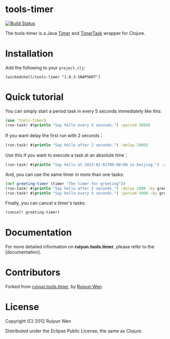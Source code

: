 tools-timer
=========

[![Build Status](https://semaphoreci.com/api/v1/wickedshell/tools-timer/branches/master/badge.svg)](https://semaphoreci.com/wickedshell/tools-timer)

The tools-timer is a Java [Timer](https://docs.oracle.com/javase/7/docs/api/java/util/Timer.html) and [TimerTask](https://docs.oracle.com/javase/7/docs/api/java/util/TimerTask.html) wrapper for Clojure.

Installation
============

Add the following to your `project.clj`:

    [wickedshell/tools-timer "1.0.3-SNAPSHOT"]

Quick tutorial
==============

You can simply start a period task in every 5 seconds immediately like this:

```clojure
(use 'tools-timer)
(run-task! #(println "Say hello every 5 seconds.") :period 5000)
```

If you want delay the first run with 2 seconds：

```clojure
(run-task! #(println "Say hello after 2 seconds.") :delay 2000)
```

Use this if you want to execute a task at an absolute time：

```clojure
(run-task! #(println "Say hello at 2013-01-01T00:00:00 in beijing.") :at #inst "2013-01-01T00:00:00+08:00")
```

And, you can use the same timer in more than one tasks:

```clojure
(def greeting-timer (timer "The timer for greeting"))
(run-task! #(println "Say hello after 2 seconds.") :delay 2000 :by greeting-timer)
(run-task! #(println "Say hello every 5 seconds.") :period 5000 :by greeting-timer)
```

Finally, you can cancel a timer's tasks:

```clojure
(cancel! greeting-timer)
```

Documentation
=============

For more detailed information on **ruiyun.tools.timer**, please refer to the  [documentation].


Contributors
============
Forked from [ruiyun.tools.timer](https://github.com/Ruiyun/tools.timer), by [Ruiyun Wen](https://github.com/Ruiyun)

License
=======

Copyright (C) 2012 Ruiyun Wen

Distributed under the Eclipse Public License, the same as Clojure.
